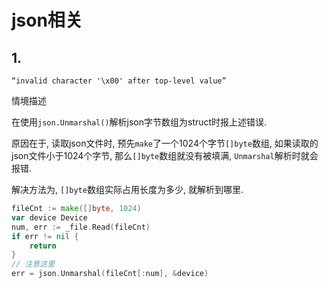 # json相关

## 1. 

```
“invalid character '\x00' after top-level value”
```

情境描述

在使用`json.Unmarshal()`解析json字节数组为struct时报上述错误.

原因在于, 读取json文件时, 预先`make`了一个1024个字节`[]byte`数组, 如果读取的json文件小于1024个字节, 那么`[]byte`数组就没有被填满, `Unmarshal`解析时就会报错.

解决方法为, `[]byte`数组实际占用长度为多少, 就解析到哪里.

```go
fileCnt := make([]byte, 1024)
var device Device
num, err := _file.Read(fileCnt)
if err != nil {
    return
}
// 注意这里
err = json.Unmarshal(fileCnt[:num], &device)
```
